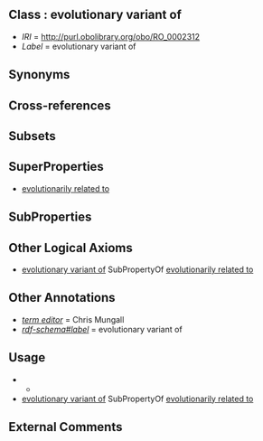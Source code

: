 
## Class : evolutionary variant of

 * *IRI* = http://purl.obolibrary.org/obo/RO_0002312
 * *Label* = evolutionary variant of

## Synonyms


## Cross-references


## Subsets


## SuperProperties

 * [evolutionarily related to](../../RO/20/RO_0002320.md)

## SubProperties


## Other Logical Axioms

 * [evolutionary variant of](../../RO/12/RO_0002312.md) SubPropertyOf [evolutionarily related to](../../RO/20/RO_0002320.md)

## Other Annotations

 * *[term editor](../../IAO/17/IAO_0000117.md)* = Chris Mungall
 * *[rdf-schema#label](../../el/rdf-schema#label.md)* = evolutionary variant of

## Usage

 * -
 * [evolutionary variant of](../../RO/12/RO_0002312.md) SubPropertyOf [evolutionarily related to](../../RO/20/RO_0002320.md)

## External Comments

